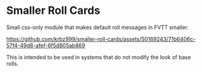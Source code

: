 # Smaller Roll Cards
Small css-only module that makes default roll messages in FVTT smaller.

https://github.com/krbz999/smaller-roll-cards/assets/50169243/71b6406c-57f4-49d8-afef-6f5d805ab869

This is intended to be used in systems that do not modify the look of base rolls.
